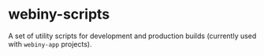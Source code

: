 # webiny-scripts

A set of utility scripts for development and production builds (currently used with `webiny-app` projects).